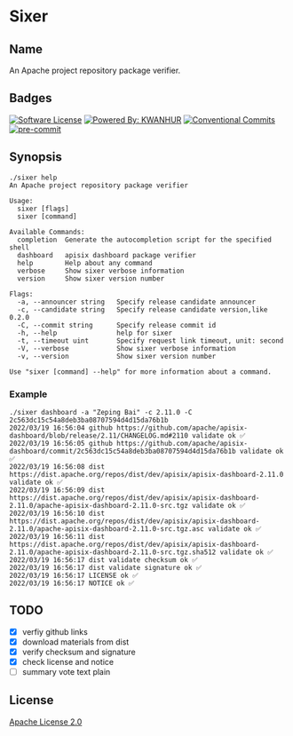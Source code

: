 <!--
  ~ Copyright 2022 kwanhur
  ~
  ~ Licensed under the Apache License, Version 2.0 (the "License");
  ~ you may not use this file except in compliance with the License.
  ~ You may obtain a copy of the License at
  ~
  ~ http://www.apache.org/licenses/LICENSE-2.0
  ~
  ~ Unless required by applicable law or agreed to in writing, software
  ~ distributed under the License is distributed on an "AS IS" BASIS,
  ~ WITHOUT WARRANTIES OR CONDITIONS OF ANY KIND, either express or implied.
  ~ See the License for the specific language governing permissions and
  ~ limitations under the License.
  ~
-->

# Sixer

## Name

An Apache project repository package verifier.

## Badges

[![Software License](https://img.shields.io/badge/license-Apache2.0-brightgreen.svg?style=for-the-badge)](LICENSE)
[![Powered By: KWANHUR](https://img.shields.io/badge/powered%20by-kwanhur-green.svg?style=for-the-badge)](https://github.com/kwanhur)
[![Conventional Commits](https://img.shields.io/badge/Conventional%20Commits-1.0.0-yellow.svg?style=for-the-badge)](https://conventionalcommits.org)
[![pre-commit](https://img.shields.io/badge/pre--commit-enabled-brightgreen?logo=pre-commit&logoColor=white)](https://github.com/pre-commit/pre-commit)

## Synopsis

```shell
./sixer help
An Apache project repository package verifier

Usage:
  sixer [flags]
  sixer [command]

Available Commands:
  completion  Generate the autocompletion script for the specified shell
  dashboard   apisix dashboard package verifier
  help        Help about any command
  verbose     Show sixer verbose information
  version     Show sixer version number

Flags:
  -a, --announcer string   Specify release candidate announcer
  -c, --candidate string   Specify release candidate version,like 0.2.0
  -C, --commit string      Specify release commit id
  -h, --help               help for sixer
  -t, --timeout uint       Specify request link timeout, unit: second
  -V, --verbose            Show sixer verbose information
  -v, --version            Show sixer version number

Use "sixer [command] --help" for more information about a command.
```

### Example

```shell
./sixer dashboard -a "Zeping Bai" -c 2.11.0 -C 2c563dc15c54a8deb3ba08707594d4d15da76b1b 
2022/03/19 16:56:04 github https://github.com/apache/apisix-dashboard/blob/release/2.11/CHANGELOG.md#2110 validate ok ✅
2022/03/19 16:56:05 github https://github.com/apache/apisix-dashboard/commit/2c563dc15c54a8deb3ba08707594d4d15da76b1b validate ok ✅
2022/03/19 16:56:08 dist https://dist.apache.org/repos/dist/dev/apisix/apisix-dashboard-2.11.0 validate ok ✅
2022/03/19 16:56:09 dist https://dist.apache.org/repos/dist/dev/apisix/apisix-dashboard-2.11.0/apache-apisix-dashboard-2.11.0-src.tgz validate ok ✅
2022/03/19 16:56:10 dist https://dist.apache.org/repos/dist/dev/apisix/apisix-dashboard-2.11.0/apache-apisix-dashboard-2.11.0-src.tgz.asc validate ok ✅
2022/03/19 16:56:11 dist https://dist.apache.org/repos/dist/dev/apisix/apisix-dashboard-2.11.0/apache-apisix-dashboard-2.11.0-src.tgz.sha512 validate ok ✅
2022/03/19 16:56:17 dist validate checksum ok ✅
2022/03/19 16:56:17 dist validate signature ok ✅
2022/03/19 16:56:17 LICENSE ok ✅
2022/03/19 16:56:17 NOTICE ok ✅
```

## TODO

- [x] verfiy github links
- [x] download materials from dist
- [x] verify checksum and signature
- [x] check license and notice
- [ ] summary vote text plain

## License

[Apache License 2.0](LICENSE)
